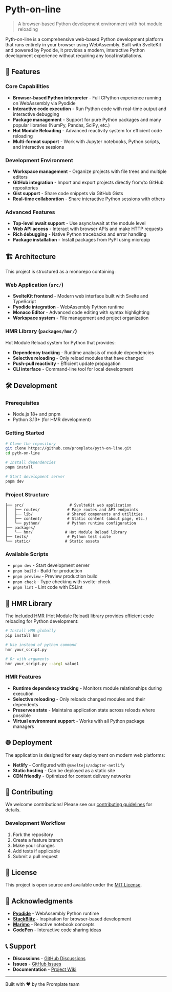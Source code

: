 # Pyth-on-line

> A browser-based Python development environment with hot module reloading

Pyth-on-line is a comprehensive web-based Python development platform that runs entirely in your browser using WebAssembly. Built with SvelteKit and powered by Pyodide, it provides a modern, interactive Python development experience without requiring any local installations.

## 🚀 Features

### Core Capabilities

- **Browser-based Python interpreter** - Full CPython experience running on WebAssembly via Pyodide
- **Interactive code execution** - Run Python code with real-time output and interactive debugging
- **Package management** - Support for pure Python packages and many popular libraries (NumPy, Pandas, SciPy, etc.)
- **Hot Module Reloading** - Advanced reactivity system for efficient code reloading
- **Multi-format support** - Work with Jupyter notebooks, Python scripts, and interactive sessions

### Development Environment

- **Workspace management** - Organize projects with file trees and multiple editors
- **GitHub integration** - Import and export projects directly from/to GitHub repositories
- **Gist support** - Share code snippets via GitHub Gists
- **Real-time collaboration** - Share interactive Python sessions with others

### Advanced Features

- **Top-level await support** - Use async/await at the module level
- **Web API access** - Interact with browser APIs and make HTTP requests
- **Rich debugging** - Native Python tracebacks and error handling
- **Package installation** - Install packages from PyPI using micropip

## 🏗️ Architecture

This project is structured as a monorepo containing:

### Web Application (`src/`)

- **SvelteKit frontend** - Modern web interface built with Svelte and TypeScript
- **Pyodide integration** - WebAssembly Python runtime
- **Monaco Editor** - Advanced code editing with syntax highlighting
- **Workspace system** - File management and project organization

### HMR Library (`packages/hmr/`)

Hot Module Reload system for Python that provides:

- **Dependency tracking** - Runtime analysis of module dependencies
- **Selective reloading** - Only reload modules that have changed
- **Push-pull reactivity** - Efficient update propagation
- **CLI interface** - Command-line tool for local development

## 🛠️ Development

### Prerequisites

- Node.js 18+ and pnpm
- Python 3.13+ (for HMR development)

### Getting Started

```bash
# Clone the repository
git clone https://github.com/promplate/pyth-on-line.git
cd pyth-on-line

# Install dependencies
pnpm install

# Start development server
pnpm dev
```

### Project Structure

```
├── src/                    # SvelteKit web application
│   ├── routes/            # Page routes and API endpoints
│   ├── lib/               # Shared components and utilities
│   ├── content/           # Static content (about page, etc.)
│   └── python/            # Python runtime configuration
├── packages/
│   └── hmr/              # Hot Module Reload library
├── tests/                 # Python test suite
└── static/               # Static assets
```

### Available Scripts

- `pnpm dev` - Start development server
- `pnpm build` - Build for production
- `pnpm preview` - Preview production build
- `pnpm check` - Type checking with svelte-check
- `pnpm lint` - Lint code with ESLint

## 🔧 HMR Library

The included HMR (Hot Module Reload) library provides efficient code reloading for Python development:

```bash
# Install HMR globally
pip install hmr

# Use instead of python command
hmr your_script.py

# Or with arguments
hmr your_script.py --arg1 value1
```

### HMR Features

- **Runtime dependency tracking** - Monitors module relationships during execution
- **Selective reloading** - Only reloads changed modules and their dependents
- **Preserves state** - Maintains application state across reloads where possible
- **Virtual environment support** - Works with all Python package managers

## 🌐 Deployment

The application is designed for easy deployment on modern web platforms:

- **Netlify** - Configured with `@sveltejs/adapter-netlify`
- **Static hosting** - Can be deployed as a static site
- **CDN friendly** - Optimized for content delivery networks

## 🤝 Contributing

We welcome contributions! Please see our [contributing guidelines](./CONTRIBUTING.md) for details.

### Development Workflow

1. Fork the repository
2. Create a feature branch
3. Make your changes
4. Add tests if applicable
5. Submit a pull request

## 📄 License

This project is open source and available under the [MIT License](./LICENSE).

## 🙏 Acknowledgments

- **[Pyodide](https://github.com/pyodide/pyodide)** - WebAssembly Python runtime
- **[StackBlitz](https://stackblitz.com/)** - Inspiration for browser-based development
- **[Marimo](https://github.com/marimo-team/marimo)** - Reactive notebook concepts
- **[CodePen](https://codepen.io/)** - Interactive code sharing ideas

## 📞 Support

- **Discussions** - [GitHub Discussions](https://github.com/promplate/pyth-on-line/discussions)
- **Issues** - [GitHub Issues](https://github.com/promplate/pyth-on-line/issues)
- **Documentation** - [Project Wiki](https://github.com/promplate/pyth-on-line/wiki)

---

Built with ❤️ by the Promplate team
